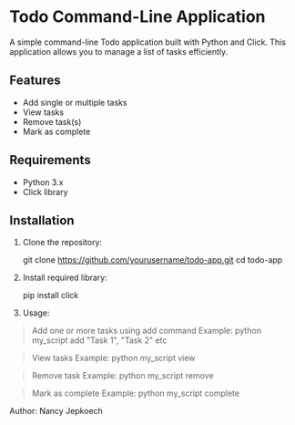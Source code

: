 # Todo Command-Line Application

A simple command-line Todo application built with Python and Click. This application allows you to manage a list of tasks efficiently.

## Features

- Add single or multiple tasks
- View tasks
- Remove task(s)
- Mark as complete
## Requirements

- Python 3.x
- Click library

## Installation

1. Clone the repository:

   git clone https://github.com/yourusername/todo-app.git
   cd todo-app
2. Install required library:

    pip install click
3. Usage:
    
 >Add one or more tasks using add command
    Example: python my_script add "Task 1", "Task 2" etc
    
>View tasks
     Example: python my_script view

>Remove task
   Example: python my_script remove <task number>
 
>Mark as complete
   Example: python my_script complete <task number>
  

Author: Nancy Jepkoech

